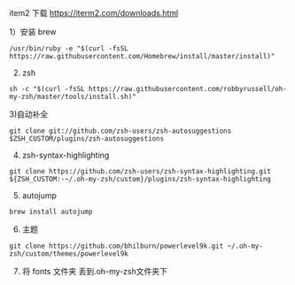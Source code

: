 item2 下载
https://iterm2.com/downloads.html

1）安装 brew
```
/usr/bin/ruby -e "$(curl -fsSL https://raw.githubusercontent.com/Homebrew/install/master/install)"
```

2) zsh
```
sh -c "$(curl -fsSL https://raw.githubusercontent.com/robbyrussell/oh-my-zsh/master/tools/install.sh)"
```

3)自动补全
```
git clone git://github.com/zsh-users/zsh-autosuggestions $ZSH_CUSTOM/plugins/zsh-autosuggestions
```

4) zsh-syntax-highlighting
```
git clone https://github.com/zsh-users/zsh-syntax-highlighting.git ${ZSH_CUSTOM:-~/.oh-my-zsh/custom}/plugins/zsh-syntax-highlighting
```

5) autojump
```
brew install autojump
```

6) 主题
```
git clone https://github.com/bhilburn/powerlevel9k.git ~/.oh-my-zsh/custom/themes/powerlevel9k
```

7) 将 fonts 文件夹 丢到.oh-my-zsh文件夹下